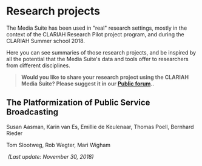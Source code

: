 Research projects
===

The Media Suite has been used in "real" research settings, mostly in the context of the CLARIAH Research Pilot project program, and during the CLARIAH Summer school 2018.

Here you can see summaries of those research projects, and be inspired by all the potential that the Media Suite's data and tools offer to researchers from different disciplines.

> **Would you like to share your research project using the CLARIAH Media Suite? Please suggest it in our [Public forum](https://gitter.im/CLARIAH-media-studies/Lobby)..**



## The Platformization of Public Service Broadcasting

Susan Aasman, Karin van Es, Emillie de Keulenaar, Thomas Poell, Bernhard Rieder

Tom Slootweg, Rob Wegter, Mari Wigham





​															*(Last update: November 30, 2018)*